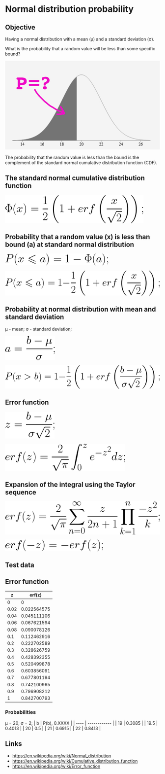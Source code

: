 # Normal distribution probability

## Objective

Having a normal distribution with a mean (μ) and a standard deviation (σ). 

What is the probability that a random value will be less than some specific bound?

![](img/img1.jpg)

The probability that the random value is less than the bound is the complement of the standard normal cumulative distribution function (CDF).

## The standard normal cumulative distribution function

![](img/1-phi.png)

## Probability that a random value (x) is less than bound (a) at standard normal distribution

![](img/2-prob.png)

![](img/3-prob-phi.png)

## Probability at normal distribution with mean and standard deviation

μ - mean;
σ - standard deviation;

![](img/4-a.png)

![](img/5-prob-b.png)

## Error function

![](img/6-z.png)

![](img/7-erf.png)

## Expansion of the integral using the Taylor sequence

![](img/8-erf-iter.png)

![](img/9-erf-minus-z.png)

## Test data

## Error function

| z     | erf(z)      |
| ----- | ----------- |
| 0     | 0           |
| 0.02 	| 0.022564575 |
| 0.04 	| 0.045111106 |
| 0.06 	| 0.067621594 |
| 0.08 	| 0.090078126 |
| 0.1 	| 0.112462916 |
| 0.2 	| 0.222702589 |
| 0.3 	| 0.328626759 |
| 0.4 	| 0.428392355 |
| 0.5 	| 0.520499878 |
| 0.6 	| 0.603856091 |
| 0.7 	| 0.677801194 |
| 0.8 	| 0.742100965 |
| 0.9 	| 0.796908212 |
| 1 	  | 0.842700793 |

### Probabilities

μ = 20; σ = 2;
| b    | P(b), 0.XXXX |
| ---- | ------------ |
| 19   | 0.3085       |
| 19.5 | 0.4013       |
| 20   | 0.5          |
| 21   | 0.6915       |
| 22   | 0.8413       |

## Links
* https://en.wikipedia.org/wiki/Normal_distribution
* https://en.wikipedia.org/wiki/Cumulative_distribution_function
* https://en.wikipedia.org/wiki/Error_function
